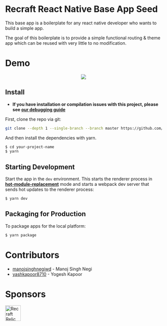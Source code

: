 # Recraft React Native Base App Seed

This base app is a boilerplate for any react native developer who wants to build a simple app.

The goal of this boilerplate is to provide a simple functional routing & theme app which can be reused with very little to no modification.

# Demo

<p align="center">
<img src="./multi-messenger.gif" />
</p>

## Install

- **If you have installation or compilation issues with this project, please see [our debugging guide](https://github.com/electron-react-boilerplate/electron-react-boilerplate/issues/400)**

First, clone the repo via git:

```bash
git clone --depth 1 --single-branch --branch master https://github.com/electron-react-boilerplate/electron-react-boilerplate.git your-project-name
```

And then install the dependencies with yarn.

```bash
$ cd your-project-name
$ yarn
```

## Starting Development

Start the app in the `dev` environment. This starts the renderer process in [**hot-module-replacement**](https://webpack.js.org/guides/hmr-react/) mode and starts a webpack dev server that sends hot updates to the renderer process:

```bash
$ yarn dev
```

## Packaging for Production

To package apps for the local platform:

```bash
$ yarn package
```

# Contributors

- [manojsinghnegiwd](https://github.com/manojsinghnegiwd) - Manoj Singh Negi
- [yashkapoor8710](https://github.com/yashkapoor8710) - Yogesh Kapoor

# Sponsors

[<img src="http://www.recraftstudio.com/images/logo.png" alt="Recraft Relic Private Limited" width="50"/>](http://www.recraftrelic.com)
